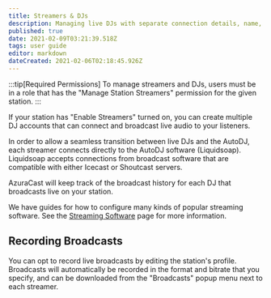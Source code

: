 ```yaml
---
title: Streamers & DJs
description: Managing live DJs with separate connection details, name, settings and how to connect
published: true
date: 2021-02-09T03:21:39.518Z
tags: user guide
editor: markdown
dateCreated: 2021-02-06T02:18:45.926Z
---
```


:::tip[Required Permissions]
To manage streamers and DJs, users must be in a role that has the "Manage Station Streamers" permission for the given station.
:::

If your station has "Enable Streamers" turned on, you can create multiple DJ accounts that can connect and broadcast live audio to your listeners.

In order to allow a seamless transition between live DJs and the AutoDJ, each streamer connects directly to the AutoDJ software (Liquidsoap). Liquidsoap accepts connections from broadcast software that are compatible with either Icecast or Shoutcast servers.

AzuraCast will keep track of the broadcast history for each DJ that broadcasts live on your station.

We have guides for how to configure many kinds of popular streaming software. See the [Streaming Software](/docs/user-guide/streaming-software) page for more information.

## Recording Broadcasts

You can opt to record live broadcasts by editing the station's profile. Broadcasts will automatically be recorded in the format and bitrate that you specify, and can be downloaded from the "Broadcasts" popup menu next to each streamer.
